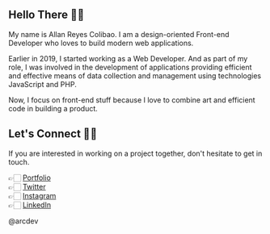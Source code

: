 ## Hello There 👋🏻 

My name is Allan Reyes Colibao. I am a design-oriented Front-end Developer who loves to build modern web applications.

Earlier in 2019, I started working as a Web Developer. And as part of my role, I was involved in the development of applications providing efficient and effective means of data collection and management using technologies JavaScript and PHP.

Now, I focus on front-end stuff because I love to combine art and efficient code in building a product. 

## Let's Connect 🧑🏻 

If you are interested in working on a project together, don't hesitate to get in touch.

👉🏻 [Portfolio](https://arcdev.me)<br/>
👉🏻 [Twitter](https://twitter.com/allancolibao)<br/>
👉🏻 [Instagram](https://www.instagram.com/allancolibao)<br/>
👉🏻 [LinkedIn](https://www.linkedin.com/in/allan-colibao-635902151)<br/>


@arcdev

